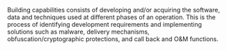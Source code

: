 Building capabilities consists of developing and/or acquiring the software, data and techniques used at different phases of an operation. This is the process of identifying development requirements and implementing solutions such as malware, delivery mechanisms, obfuscation/cryptographic protections, and call back and O&M functions.
